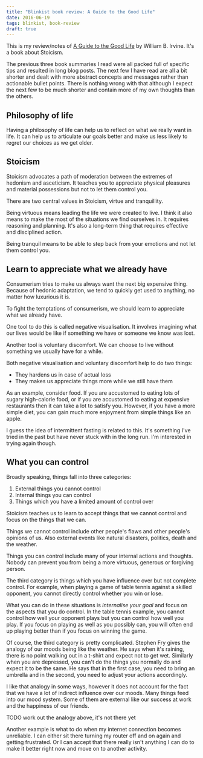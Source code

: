 ```yaml
---
title: "Blinkist book review: A Guide to the Good Life"
date: 2016-06-19
tags: blinkist, book-review
draft: true
---
```


This is my review/notes of [A Guide to the Good Life](https://www.blinkist.com/en/books/a-guide-to-the-good-life-en.html) by William B. Irvine. It's a book about Stoicism.

The previous three book summaries I read were all packed full of specific tips and resulted in long blog posts. The next few I have read are all a bit shorter and dealt with more abstract concepts and messages rather than actionable bullet points. There is nothing wrong with that although I expect the next few to be much shorter and contain more of my own thoughts than the others. 

<!--more-->

## Philosophy of life

Having a philosophy of life can help us to reflect on what we really want in life. It can help us to articulate our goals better and make us less likely to regret our choices as we get older.

## Stoicism

Stoicism advocates a path of moderation between the extremes of hedonism and asceticism. It teaches you to appreciate physical pleasures and material possessions but not to let them control you.

There are two central values in Stoicism, virtue and tranquillity.

Being virtuous means leading the life we were created to live. I think it also means to make the most of the situations we find ourselves in. It requires reasoning and planning. It's also a long-term thing that requires effective and disciplined action.

Being tranquil means to be able to step back from your emotions and not let them control you.

## Learn to appreciate what we already have

Consumerism tries to make us always want the next big expensive thing. Because of hedonic adaptation, we tend to quickly get used to anything, no matter how luxurious it is. 

To fight the temptations of consumerism, we should learn to appreciate what we already have.

One tool to do this is called negative visualisation. It involves imagining what our lives would be like if something we have or someone we know was lost. 

Another tool is voluntary discomfort. We can choose to live without something we usually have for a while.

Both negative visualisation and voluntary discomfort help to do two things:

- They hardens us in case of actual loss
- They makes us appreciate things more while we still have them

As an example, consider food. If you are accustomed to eating lots of sugary high-calorie food, or if you are accustomed to eating at expensive restaurants then it can take a lot to satisfy you. However, if you have a more simple diet, you can gain much more enjoyment from simple things like an apple.

I guess the idea of intermittent fasting is related to this. It's something I've tried in the past but have never stuck with in the long run. I'm interested in trying again though. 

## What you can control

Broadly speaking, things fall into three categories:

1. External things you cannot control
2. Internal things you can control
3. Things which you have a limited amount of control over

Stoicism teaches us to learn to accept things that we cannot control and focus on the things that we can. 

Things we cannot control include other people's flaws and other people's opinions of us. Also external events like natural disasters, politics, death and the weather.

Things you can control include many of your internal actions and thoughts. Nobody can prevent you from being a more virtuous, generous or forgiving person.

The third category is things which you have influence over but not complete control. For example, when playing a game of table tennis against a skilled opponent, you cannot directly control whether you win or lose. 

What you can do in these situations is *internalise your goal* and focus on the aspects that you do control. In the table tennis example, you cannot control how well your opponent plays but you can control how well you play. If you focus on playing as well as you possibly can, you will often end up playing better than if you focus on winning the game. 

Of course, the third category is pretty complicated. Stephen Fry gives the analogy of our moods being like the weather. He says when it's raining, there is no point walking out in a t-shirt and expect not to get wet. Similarly when you are depressed, you can't do the things you normally do and expect it to be the same. He says that in the first case, you need to bring an umbrella and in the second, you need to adjust your actions accordingly. 

I like that analogy in some ways, however it does not account for the fact that we have a lot of indirect influence over our moods. Many things feed into our mood system. Some of them are external like our success at work and the happiness of our friends.

TODO work out the analogy above, it's not there yet



Another example is what to do when my internet connection becomes unreliable. I can either sit there turning my router off and on again and getting frustrated. Or I can accept that there really isn't anything I can do to make it better right now and move on to another activity.
